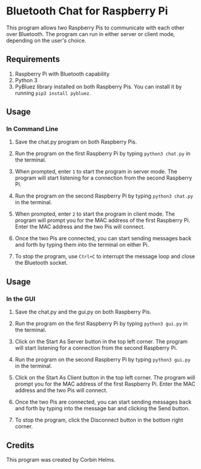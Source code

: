 # Bluetooth Chat for Raspberry Pi
This program allows two Raspberry Pis to communicate with each other over Bluetooth. The program can run in either server or client mode, depending on the user's choice.

## Requirements
1. Raspberry Pi with Bluetooth capability
2. Python 3
3. PyBluez library installed on both Raspberry Pis. You can install it by running `pip3 install pybluez`.

## Usage
### In Command Line
1. Save the chat.py program on both Raspberry Pis.

2. Run the program on the first Raspberry Pi by typing `python3 chat.py` in the terminal.

3. When prompted, enter `1` to start the program in server mode. The program will start listening for a connection from the second Raspberry Pi.

4. Run the program on the second Raspberry Pi by typing `python3 chat.py` in the terminal.

5. When prompted, enter `2` to start the program in client mode. The program will prompt you for the MAC address of the first Raspberry Pi. Enter the MAC address and the two Pis will connect.

6. Once the two Pis are connected, you can start sending messages back and forth by typing them into the terminal on either Pi.

7. To stop the program, use `Ctrl+C` to interrupt the message loop and close the Bluetooth socket.

## Usage 
### In the GUI

1. Save the chat.py and the gui.py on both Raspberry Pis.

2. Run the program on the first Raspberry Pi by typing `python3 gui.py` in the terminal.

3. Click on the Start As Server button in the top left corner. The program will start listening for a connection from the second Raspberry Pi.

4. Run the program on the second Raspberry Pi by typing `python3 gui.py` in the terminal.

5. Click on the Start As Client button in the top left corner. The program will prompt you for the MAC address of the first Raspberry Pi. Enter the MAC address and the two Pis will connect.

6. Once the two Pis are connected, you can start sending messages back and forth by typing into the message bar and clicking the Send button.

7. To stop the program, click the Disconnect button in the bottom right corner.

## Credits
This program was created by Corbin Helms.
